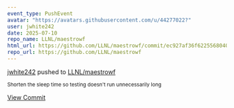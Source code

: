 ```yaml
---
event_type: PushEvent
avatar: "https://avatars.githubusercontent.com/u/44277022?"
user: jwhite242
date: 2025-07-10
repo_name: LLNL/maestrowf
html_url: https://github.com/LLNL/maestrowf/commit/ec927af36f6225568040d4ba1aebffcfc61cbf09
repo_url: https://github.com/LLNL/maestrowf
---
```


<a href='https://github.com/jwhite242' target='_blank'>jwhite242</a> pushed to <a href='https://github.com/LLNL/maestrowf' target='_blank'>LLNL/maestrowf</a>

<small>Shorten the sleep time so testing doesn't run unnecessarily long</small>

<a href='https://github.com/LLNL/maestrowf/commit/ec927af36f6225568040d4ba1aebffcfc61cbf09' target='_blank'>View Commit</a>